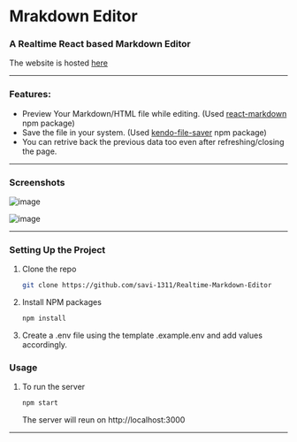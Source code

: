 # Mrakdown Editor
### A Realtime React based Markdown Editor

The website is hosted [here](https://savi-1311.github.io/Realtime-Markdown-Editor/)

***

### Features:
* Preview Your Markdown/HTML file while editing. (Used [react-markdown](https://www.npmjs.com/package/react-markdown) npm package)
* Save the file in your system. (Used [kendo-file-saver](https://www.npmjs.com/package/@progress/kendo-file-saver) npm package)
* You can retrive back the previous data too even after refreshing/closing the page.

***

### Screenshots

![image](https://user-images.githubusercontent.com/56017960/109376507-e71c3d00-78ea-11eb-8838-920f3191be06.png)

![image](https://user-images.githubusercontent.com/56017960/109376514-f602ef80-78ea-11eb-8488-89ef93428e24.png)



***

### Setting Up the Project

1. Clone the repo
   ```sh
   git clone https://github.com/savi-1311/Realtime-Markdown-Editor
   ```
2. Install NPM packages
   ```sh
   npm install
   ```
3. Create a .env file using the template .example.env and add values accordingly.
   
### Usage

1.  To run the server
    ```sh 
    npm start
    ```
    The server will reun on http://localhost:3000
***

